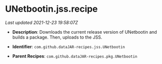 # UNetbootin.jss.recipe

_Last updated 2021-12-23 19:58:07Z_

- **Description**: Downloads the current release version of UNetbootin and builds a package. Then, uploads to the JSS.

- **Identifier**: `com.github.dataJAR-recipes.jss.UNetbootin`

- **Parent Recipes**: `com.github.dataJAR-recipes.pkg.UNetbootin`